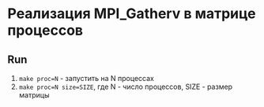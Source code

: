 # Реализация MPI_Gatherv в матрице процессов

## Run

1. `make proc=N` - запустить на N процессах   
2. `make proc=N size=SIZE`, где N - число процессов, SIZE - размер матрицы   
